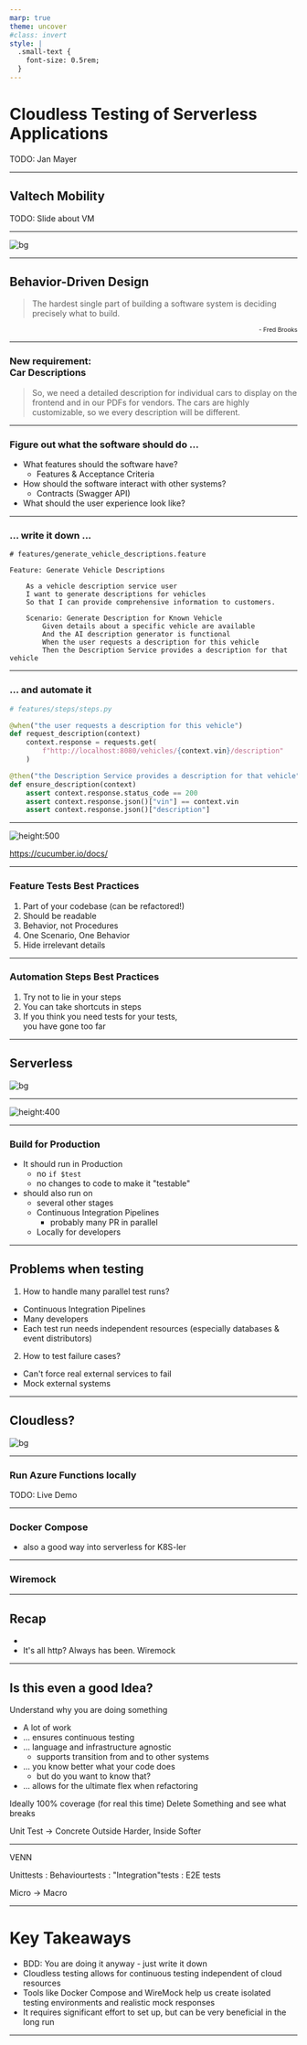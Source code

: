 ```yaml
---
marp: true
theme: uncover
#class: invert
style: |
  .small-text {
    font-size: 0.5rem;
  }
---
```


# Cloudless Testing of Serverless Applications

TODO: Jan Mayer

---

## Valtech Mobility

TODO: Slide about VM

---

![bg](assets/cloud_toolbelt.png)

<!--
I want to give you two more tools for your toolbelt in your cloud journey
- Behavior
- Cloudless
-->

---

## Behavior-Driven Design

> The hardest single part of building a software system is deciding precisely what to build.

<p style="font-size: 75%; text-align:right">- Fred Brooks</p>

---

### New requirement: <br> Car Descriptions

> So, we need a detailed description for individual cars to display on the frontend and in our PDFs for vendors. The cars are highly customizable, so we every description will be different.

<!--
- Customer heard about AI
- Super Hot new thing
-->

---

### Figure out what the software should do ...

- What features should the software have?
  - Features & Acceptance Criteria
- How should the software interact with other systems?
  - Contracts (Swagger API)
- What should the user experience look like?

<!--
The hardest single part of building a software system is deciding precisely what to build.

The first step in any software development project is to define the behavior.
- I can see it in your heads that you are thinking about it.
- A lot of time is spend figuring out what exactly is it that the end result should do
- You are thinking about those anyway - write them down

Features & Acceptance Criteria
- The "what" of the software - what should it do?
- Defined by project stakeholders and developers together.
- Drives the development process and provides a clear goal to aim for.

Contracts (Swagger API)
- The "how" of interaction between software components
- Defines how software will interact with other systems.
- Can be thought of as the "language" that systems use to communicate with each other.
-->

---

### ... write it down ...

```gherkin
# features/generate_vehicle_descriptions.feature

Feature: Generate Vehicle Descriptions

    As a vehicle description service user
    I want to generate descriptions for vehicles
    So that I can provide comprehensive information to customers.

    Scenario: Generate Description for Known Vehicle
        Given details about a specific vehicle are available
        And the AI description generator is functional
        When the user requests a description for this vehicle
        Then the Description Service provides a description for that vehicle
```

<!--
You and the PO go and discuss this with the customers, and the come up with this.

- "Given" as past
- "When" is present
- "Then" as near future

Respect the integrity of the step types: Givens set up initial state, Whens perform an action, and Thens verify outcomes. Don't arbitrarily reassign step types to make scenarios follow strict Given-When-Then ordering​1.
-->

---

### ... and automate it

```python
# features/steps/steps.py

@when("the user requests a description for this vehicle")
def request_description(context)
    context.response = requests.get(
        f"http://localhost:8080/vehicles/{context.vin}/description"
    )

@then("the Description Service provides a description for that vehicle")
def ensure_description(context)
    assert context.response.status_code == 200
    assert context.response.json()["vin"] == context.vin
    assert context.response.json()["description"]
```

<!--
Ideally, also test against the swagger

Notice "Description" is not well defined
-->

---

![height:500](assets/single-source-of-truth-256x256.png)

<https://cucumber.io/docs/>

<!--
Stakeholders, Product Owners (POs), and Project Managers (PMs) love Gherkin Feature Tests

- Stakeholders love it
- Happy Cases & Unhappy Cases

### Behavior-Driven Design (BDD)

- Methodology for developing software based on its expected behavior
- Starts with a clear understanding of behavior and works backward to implement it
- Encourages collaboration between tech and non-tech stakeholders

BDD is a way for software teams to work that closes the gap between business people and technical people by:

- Encouraging collaboration across roles to build shared understanding of the problem to be solved
- Working in rapid, small iterations to increase feedback and the flow of value
- Producing system documentation that is automatically checked against the system’s behaviour

-->

---

### Feature Tests Best Practices

1. Part of your codebase (can be refactored!) <!-- e.g. unify steps definitions -->
2. Should be readable <!-- strength is crossing from business to tech, use business terms, some technical details are ok -->
3. Behavior, not Procedures <!-- less like imperative tests, declarative rather than imperative ​-->
4. One Scenario, One Behavior
5. Hide irrelevant details  <!-- for that Behavior, especially when setting up given steps -->

---

### Automation Steps Best Practices

1. Try not to lie in your steps
2. You can take shortcuts in steps <!-- write directly to the database -->
3. If you think you need tests for your tests, <br> you have gone too far

---

## Serverless

![bg](assets/serverless.png)

<!--
- So far, completely technology agnostic
-->

---

![height:400](assets/arch.png)

---

### Build for Production

- It should run in Production <!-- (The only thing everyone can agree on the only   thing anyone can agree on),  all tests is just to support this -->
  - no `if $test`
  - no changes to code to make it "testable"
- should also run on
  - several other stages
  - Continuous Integration Pipelines
    - probably many PR in parallel
  - Locally for developers

<!--
- The only thing everyone can agree on the only thing anyone can agree on)
- all tests are just to support this
<!--
- Likely several other stages
  - preprod/staging/tui
  - dev
-->

---

## Problems when testing

1. How to handle many parallel test runs?

  - Continuous Integration Pipelines <!-- probably many PR in parallel -->
  - Many developers <!-- should they all have their -->
  - Each test run needs independent resources (especially databases & event distributors)

2. How to test failure cases?
  - Can't force real external services to fail
  - Mock external systems <!-- Don't actually call external systems -->

<!--
TODO: Illustration

- Each test run needs independent resources
- (especially databases & event distributors)
- Don't actually call external systems
- Mock external systems

-->

---

## Cloudless?

![bg](assets/cloudless.png)

---

### Run Azure Functions locally

TODO: Live Demo

---

### Docker Compose

- also a good way into serverless for K8S-ler

---

### Wiremock

---

## Recap

-
- It's all http? Always has been. Wiremock

---

## Is this even a good Idea?

Understand why you are doing something

- A lot of work
- ... ensures continuous testing
- ... language and infrastructure agnostic
    - supports transition from and to other systems
- ... you know better what your code does
    - but do you want to know that?
- ... allows for the ultimate flex when refactoring

Ideally 100% coverage (for real this time)
Delete Something and see what breaks

Unit Test -> Concrete
Outside Harder, Inside Softer


---

VENN

Unittests : Behaviourtests : "Integration"tests : E2E tests


Micro -> Macro


---

# Key Takeaways

- BDD: You are doing it anyway - just write it down
- Cloudless testing allows for continuous testing independent of cloud resources
- Tools like Docker Compose and WireMock help us create isolated testing environments and realistic mock responses
- It requires significant effort to set up, but can be very beneficial in the long run

---
